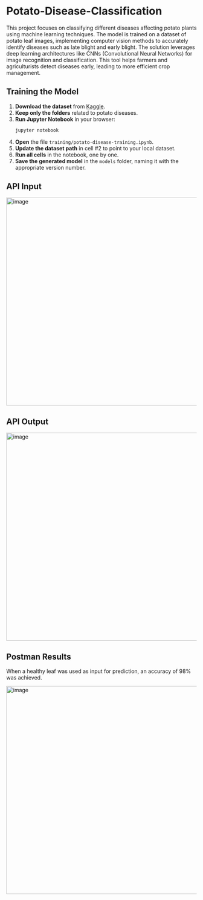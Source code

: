# Potato-Disease-Classification
This project focuses on classifying different diseases affecting potato plants using machine learning techniques. The model is trained on a dataset of potato leaf images, implementing computer vision methods to accurately identify diseases such as late blight and early blight. The solution leverages deep learning architectures like CNNs (Convolutional Neural Networks) for image recognition and classification. This tool helps farmers and agriculturists detect diseases early, leading to more efficient crop management.

## Training the Model

1. **Download the dataset** from [Kaggle](https://www.kaggle.com/datasets/arjuntejaswi/plant-village).
2. **Keep only the folders** related to potato diseases.
3. **Run Jupyter Notebook** in your browser:
    ```bash
    jupyter notebook
    ```
4. **Open** the file `training/potato-disease-training.ipynb`.
5. **Update the dataset path** in cell #2 to point to your local dataset.
6. **Run all cells** in the notebook, one by one.
7. **Save the generated model** in the `models` folder, naming it with the appropriate version number.

## API Input

<img width="551" alt="image" src="https://github.com/richayadav03/Potato-Disease-Classification/blob/main/potato-disease/PlantVillage/Potato___Late_blight/1cd0b065-e637-4307-9e0a-9c20dc44cc59___RS_LB 4784.JPG">

## API Output

<img width="551" alt="image" src="https://github.com/richayadav03/Potato-Disease-Classification/blob/main/potato-disease/ss/Screenshot%202024-09-19%20222545.jpg">

## Postman Results 
When a healthy leaf was used as input for prediction, an accuracy of 98% was achieved.

<img width="551" alt="image" src="https://github.com/richayadav03/Potato-Disease-Classification/blob/main/potato-disease/ss/Screenshot%202024-04-24%20215416.jpg">


